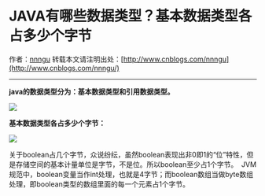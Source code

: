 # JAVA有哪些数据类型？基本数据类型各占多少个字节
作者：[nnngu](https://github.com/nnngu) 
转载本文请注明出处：[http://www.cnblogs.com/nnngu](http://www.cnblogs.com/nnngu/)

---

**java的数据类型分为：基本数据类型和引用数据类型。**

![](http://images2017.cnblogs.com/blog/1313428/201801/1313428-20180120182441428-1016525855.png)

**基本数据类型各占多少个字节：**

![][1]

关于boolean占几个字节，众说纷纭，虽然boolean表现出非0即1的“位”特性，但是存储空间的基本计量单位是字节，不是位。所以boolean至少占1个字节。 
JVM规范中，boolean变量当作int处理，也就是4字节；而boolean数组当做byte数组处理，即boolean类型的数组里面的每一个元素占1个字节。


  [1]: https://www.github.com/nnngu/FigureBed/raw/master/2018/1/20/1516444153746.jpg